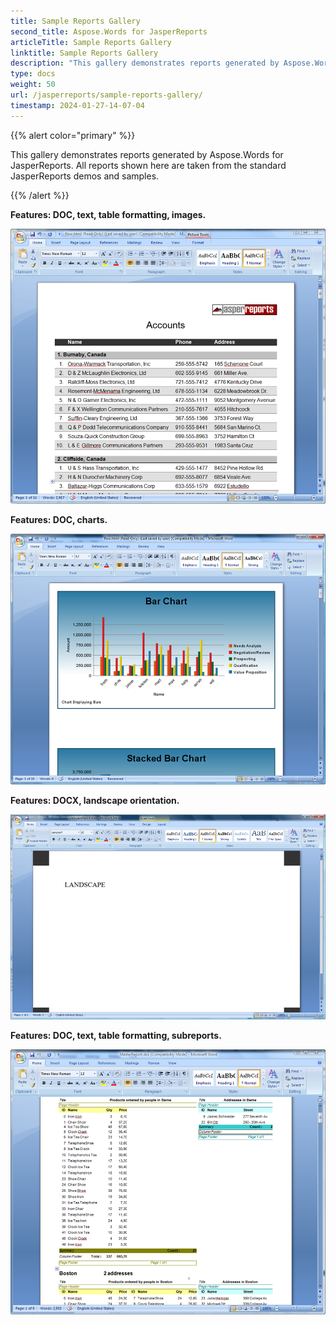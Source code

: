 ```yaml
---
title: Sample Reports Gallery
second_title: Aspose.Words for JasperReports
articleTitle: Sample Reports Gallery
linktitle: Sample Reports Gallery
description: "This gallery demonstrates reports generated by Aspose.Words for JasperReports."
type: docs
weight: 50
url: /jasperreports/sample-reports-gallery/
timestamp: 2024-01-27-14-07-04
---
```


{{% alert color="primary" %}}

This gallery demonstrates reports generated by Aspose.Words for JasperReports. All reports shown here are taken from the standard JasperReports demos and samples. 

{{% /alert %}}

**Features: DOC, text, table formatting, images.** 

![todo:image_alt_text](sample-reports-gallery-1.png)



**Features: DOC, charts.** 

![todo:image_alt_text](sample-reports-gallery-2.png)



**Features: DOCX, landscape orientation.** 

![todo:image_alt_text](sample-reports-gallery-3.png)



**Features: DOC, text, table formatting, subreports.** 

![todo:image_alt_text](sample-reports-gallery-4.png)
